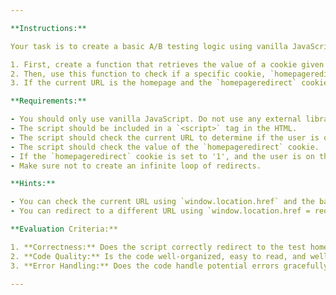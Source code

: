 ```yaml
---

**Instructions:**

Your task is to create a basic A/B testing logic using vanilla JavaScript. 

1. First, create a function that retrieves the value of a cookie given its name.
2. Then, use this function to check if a specific cookie, `homepageredirect`, exists and if its value is '1'.
3. If the current URL is the homepage and the `homepageredirect` cookie value is '1', redirect the user to a different homepage (e.g., `/pages/homepagetest`).

**Requirements:**

- You should only use vanilla JavaScript. Do not use any external libraries or frameworks.
- The script should be included in a `<script>` tag in the HTML.
- The script should check the current URL to determine if the user is on the homepage.
- The script should check the value of the `homepageredirect` cookie.
- If the `homepageredirect` cookie is set to '1', and the user is on the homepage, the script should redirect the user to `/pages/homepagetest`.
- Make sure not to create an infinite loop of redirects.

**Hints:**

- You can check the current URL using `window.location.href` and the base URL using `window.location.origin`.
- You can redirect to a different URL using `window.location.href = redirectUrl;`.

**Evaluation Criteria:**

1. **Correctness:** Does the script correctly redirect to the test homepage if the `homepageredirect` cookie is set to '1'?
2. **Code Quality:** Is the code well-organized, easy to read, and well-commented?
3. **Error Handling:** Does the code handle potential errors gracefully?

---
```


<script>
        const getCookie=(name)=> {
            const cookies = document.cookie.split(';');
            for (const cookie of cookies) {
                const [cookieName, cookieValue] = cookie.trim().split('=');
                if (cookieName === name) {
                    return cookieValue;
                }
            }
            return null;
        }

        
        const homepageRedirectCookie = getCookie('homepageredirect');
        const isHomepage = window.location.pathname === '/';

        if (homepageRedirectCookie === '1' && isHomepage) {
            window.location.href = '/pages/homepagetest';
        }
</script>

